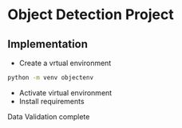 # Object Detection Project

## Implementation
 - Create a vrtual environment
 ```bash
 python -m venv objectenv
 ```
- Activate virtual environment
- Install requirements

Data Validation complete


